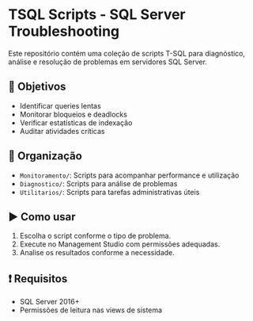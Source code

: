 # TSQL Scripts - SQL Server Troubleshooting

Este repositório contém uma coleção de scripts T-SQL para diagnóstico, análise e resolução de problemas em servidores SQL Server.

## 📌 Objetivos

- Identificar queries lentas
- Monitorar bloqueios e deadlocks
- Verificar estatísticas de indexação
- Auditar atividades críticas

## 📂 Organização

- `Monitoramento/`: Scripts para acompanhar performance e utilização
- `Diagnostico/`: Scripts para análise de problemas
- `Utilitarios/`: Scripts para tarefas administrativas úteis

## ▶️ Como usar

1. Escolha o script conforme o tipo de problema.
2. Execute no Management Studio com permissões adequadas.
3. Analise os resultados conforme a necessidade.

## ❗ Requisitos

- SQL Server 2016+
- Permissões de leitura nas views de sistema
